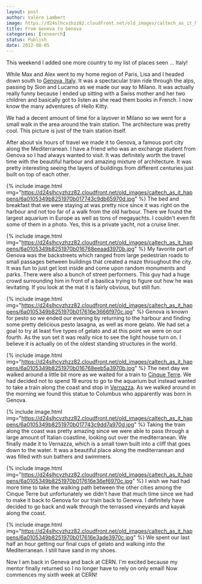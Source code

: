 ```yaml
---
layout: post
author: Valère Lambert
image: https://d24slhcvzhzz82.cloudfront.net/old_images/caltech_as_it_happens/6a0105349b8251970b017743c9d5f6970d.jpg
title: From Geneva to Genova 
categories: [research]
status: Publish
date: 2012-08-05
---
```



This weekend I added one more country to my list of places seen ... Italy!

While Max and Alex went to my home region of Paris, Lisa and I headed down south to <a class="zem_slink" href="https://whc.unesco.org/en/list/1211" rel="unesco" target="_blank" title="Genoa: ">Genova, Italy</a>. It was a spectacular train ride through the alps, passing by Sion and Lucarno as we made our way to Milano. It was actually really funny because I ended up sitting with a Swiss mother and her two children and basically got to listen as she read them books in French. I now know the many adventures of Hello Kitty.

We had a decent amount of time for a layover in Milano so we went for a small walk in the area around the train station. The architecture was pretty cool. This picture is just of the train station itself.

After about six hours of travel we made it to Genova, a famous port city along the Mediterranean. I have a friend who was an exchange student from Genova so I had always wanted to visit. It was definitely worth the travel time with the beautiful harbour and amazing mixture of architecture. It was pretty interesting seeing the layers of buildings from different centuries just built on top of each other.


{% include image.html img="https://d24slhcvzhzz82.cloudfront.net/old_images/caltech_as_it_happens/6a0105349b8251970b017743c9db65970d.jpg" %}
The bed and breakfast that we were staying at was pretty nice since it was right on the harbour and not too far of a walk from the old harbour. There we found the largest aquarium in Europe as well as tons of megayachts. I couldn't even fit some of them in a photo. Yes, this is a private yacht, not a cruise liner.


{% include image.html img="https://d24slhcvzhzz82.cloudfront.net/old_images/caltech_as_it_happens/6a0105349b8251970b016768eeaad3970b.jpg" %}
My favorite part of Genova was the backstreets which ranged from large pedestrian roads to small passages between buildings that created a maze throughout the city. It was fun to just get lost inside and come upon random monuments and parks. There were also a bunch of street performers. This guy had a huge crowd surrounding him in front of a basilica trying to figure out how he was levitating. If you look at the mat it is fairly obvious, but still fun.


{% include image.html img="https://d24slhcvzhzz82.cloudfront.net/old_images/caltech_as_it_happens/6a0105349b8251970b017616e3666f970c.jpg" %}
Genova is known for pesto so we ended our evening by returning to the harbour and finding some pretty delicious pesto lasagna, as well as more gelato. We had set a goal to try at least five types of gelato and at this point we were on our fourth. As the sun set it was really nice to see the light house turn on. I believe it is actually on of the oldest standing structures in the world.


{% include image.html img="https://d24slhcvzhzz82.cloudfront.net/old_images/caltech_as_it_happens/6a0105349b8251970b016768eeb5a3970b.jpg" %}
The next day we walked around a little bit more as we waited for a train to <a class="zem_slink" href="https://en.wikipedia.org/wiki/Cinque_Terre" rel="wikipedia" target="_blank" title="Cinque Terre">Cinque Terre</a>. We had decided not to spend 19 euros to go to the aquarium but instead wanted to take a train along the coast and stop in <a class="zem_slink" href="https://maps.google.com/maps?ll=44.1333333333,9.68333333333&amp;spn=0.1,0.1&amp;q=44.1333333333,9.68333333333 (Vernazza)&amp;t=h" rel="geolocation" target="_blank" title="Vernazza">Vernazza</a>. As we walked around in the morning we found this statue to Columbus who apparently was born in Genova.


{% include image.html img="https://d24slhcvzhzz82.cloudfront.net/old_images/caltech_as_it_happens/6a0105349b8251970b017743c9dd7a970d.jpg" %}
Taking the train along the coast was pretty amazing since we were able to pass through a large amount of Italian coastline, looking out over the mediterranean. We finally made it to Vernazza, which is a small town built into a cliff that goes down to the water. It was a beautiful place along the mediterranean and was filled with sun bathers and swimmers.


{% include image.html img="https://d24slhcvzhzz82.cloudfront.net/old_images/caltech_as_it_happens/6a0105349b8251970b017616e36ef6970c.jpg" %}
I wish we had had more time to take the walking path between the other cities among the Cinque Terre but unfortunately we didn't have that much time since we had to make it back to Genova for our train back to Geneva. I definitely have decided to go back and walk through the terrassed vineyards and kayak along the coast.


{% include image.html img="https://d24slhcvzhzz82.cloudfront.net/old_images/caltech_as_it_happens/6a0105349b8251970b017616e3ade3970c.jpg" %}
We spent our last half an hour getting our final cups of gelato and walking into the Mediterranean. I still have sand in my shoes.

Now I am back in Geneva and back at CERN. I'm excited because my mentor finally returned so I no longer have to rely on only email! Now commences my sixth week at CERN!

